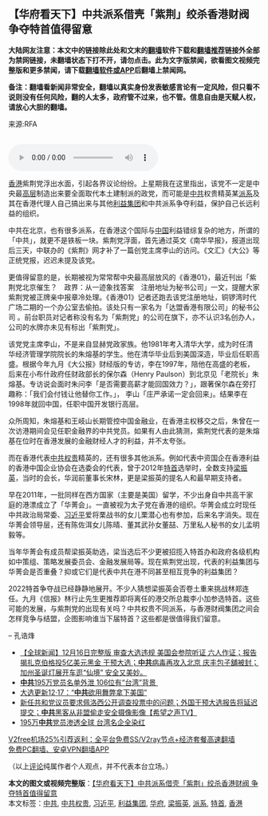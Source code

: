  <h2>【华府看天下】中共派系借壳「紫荆」绞杀香港财阀 争夺特首值得留意</h2> <p class="notice"><b>大陆网友注意：本文中的链接除此处和文末的<a href="https://github.com/bannedbook/fanqiang" >翻墙</a>软件下载和<a href="https://github.com/killgcd/justmysocks/blob/master/README.md">翻墙推荐</a>链接外全部为禁网链接，未翻墙状态下打不开，请勿点击。此为文字版禁闻，欲看图文视频完整版和更多禁闻，请下载<a href="https://github.com/bannedbook/fanqiang">翻墙软件或APP</a>后翻墙上禁闻网。</p><p>备注：翻墙看新闻非常安全，翻墙以真实身份发表敏感言论有一定风险，但只看不说则没有任何风险，翻的人太多，政府管不过来，也不管。信息自由是天赋人权，请放心大胆的翻墙。</b></p>  <div class="entry"> <p>来源:RFA</p> <p><br /> <audio controls="controls" preload="metadata" src="https://www.rfa.org/cantonese/commentaries/dcwatcher/dcwatcher-12162020093411.html/@@stream" type="audio/mpeg"><br /> </audio></p> <p><a href="https://www.bannedbook.org/bnews/tag/%e9%a6%99%e6%b8%af/" class="st_tag internal_tag" rel="tag" title="标签 香港 下的日志">香港</a>紫荆党浮出水面，引起各界议论纷纷。上星期我在这里指出，该党不一定是中央最<span class='wp_keywordlink_affiliate'><a href="https://www.bannedbook.org/bnews/ccpdope/" title="中共高层内幕" target="_blank">高层</a></span>制造出来要全面取代本土建制派的政党，而可能是<a href="https://www.bannedbook.org/bnews/tag/%e4%b8%ad%e5%85%b1/" class="st_tag internal_tag" rel="tag" title="标签 中共 下的日志">中共</a>权贵精英某<a href="https://www.bannedbook.org/bnews/tag/%E6%B4%BE%E7%B3%BB/" class="st_tag internal_tag" rel="tag" title="标签 派系 下的日志">派系</a>及其在香港代理人自己搞出来与其他<a href="https://www.bannedbook.org/bnews/tag/%e5%88%a9%e7%9b%8a%e9%9b%86%e5%9b%a2/" class="st_tag internal_tag" rel="tag" title="标签 利益集团 下的日志">利益集团</a>和中共派系争夺利益，保护自己长远利益的组织。</p>  <p>中共在北京，也有很多派系，在香港这个国际与<span class='wp_keywordlink_affiliate'><a href="https://www.bannedbook.org/" title="中国" target="_blank">中国</a></span>利益错综复杂的地方，所谓的「中共」，就更不是铁板一块。紫荆党浮面，首先通过英文《南华早报》，报道出现后三天，中联办的《紫荆》网才补了一篇创党主席李山的访问。《文汇》《大公》等正统党报，迟迟未提及该党。</p> <p>更值得留意的是，长期被视为常常帮中央最高层放风的《香港01》，最近刊出「紫荆党北京催生？　政界：从一迹象找答案　注册地址为秘书公司」一文，提醒大家紫荆党被正牌亲中报章冷处理。《香港01》记者还跑去该党注册地址，铜锣湾时代广场二期的一个办公室去偷拍。该处只有一家名为「达盟香港有限公司」的秘书公司 。前台职员对记者称没有名为「紫荆党」的公司在旗下，亦不认识3名创办人，公司的水牌亦未见有标出「紫荆党」。</p> <p>该党党主席李山，不是来自显赫党政家族。他1981年考入清华大学，成为时任清华经济管理学院院长的朱熔基的学生。他在清华毕业后到美国深造，毕业后任职高盛。根据今年九月《大公报》财经版的专访，李在1997年，陪他在高盛的老板，后来在小布什政府任财政部长的保尔森（Henry Paulson）到北京见「老院长」朱熔基。专访说会面时朱问李「是否需要高薪才能回国效力？」，跟著保尔森在旁打趣称：「我们会付钱让他替你工作。」， 李山「庄严承诺一定会回来」。结果李在1998年就回中国，任职中国开发银行高层。</p>  <p>众所周知，朱熔基和王岐山长期管控中国金融业，在香港主权移交之后，朱曾在一次访港期间会见任职金融界的中共党员。如果有人由此猜测，紫荆党代表的是朱熔基在位时在香港发展的金融财经人才的利益，并不太夸张。</p> <p>而在香港代表<a href="https://www.bannedbook.org/bnews/tag/%E4%B8%AD%E5%85%B1%E6%9D%83%E8%B4%B5/" class="st_tag internal_tag" rel="tag" title="标签 中共权贵 下的日志">中共权贵</a>精英的，还有很多其他派系。例如代表中资国企在香港利益的香港中国企业协会在选委会的代表，曾于2012年<a href="https://www.bannedbook.org/bnews/tag/%e7%89%b9%e9%a6%96/" class="st_tag internal_tag" rel="tag" title="标签 特首 下的日志">特首</a>选举时，全数支持<a href="https://www.bannedbook.org/bnews/tag/%e6%a2%81%e6%8c%af%e8%8b%b1/" class="st_tag internal_tag" rel="tag" title="标签 梁振英 下的日志">梁振英</a>，当时的会长，华润前董事长宋林，更是梁振英的提名人和最早期支持者。</p> <p>早在2011年，一批同样在西方国家（主要是美国）留学，不少出身自中共高干家庭的港漂成立了「华菁会」。一直被视为太子党在香港的组织。华菁会成立时现任中共政治局常委、<a href="https://www.bannedbook.org/bnews/tag/%e4%b9%a0%e8%bf%91%e5%b9%b3/" class="st_tag internal_tag" rel="tag" title="标签 习近平 下的日志">习近平</a>爱将栗战书的女儿栗潜心也有参加，后来名字消失。现在华菁会领导层，还有陈佐洱女儿陈晴、董其武孙女董喆、万里私人秘书的女儿孟明毅等。</p>  <p>当年华菁会有成员帮梁振英助选，梁当选后不少更被招揽入特首办和政府各级机构如中策组、策略发展委员会、金融发展局等。现在紫荆党出现，代表的利益集团与华菁会是否重叠？抑或它们是代表中共在港不同甚至相互竞争的利益集团？</p> <p>2022特首争夺战已经静静地展开。不少人猜想梁振英会否卷土重来挑战林郑连任。九月《信报》林行止先生更推荐即将离任的港交所总裁李小加参选特首。这些可能的发展，与紫荆党的出现有关吗？中共权贵不同派系，与香港财阀集团之间会怎样竞争与结盟，企图影响谁当下届特首？这些都是很值得我们留意。</p> <p>&#8211; 孔诰烽</p>  <ul class='op-related-articles' title='相关阅读'> <li><a href='https://www.bannedbook.org/bnews/bannedvideo/20201217/1449877.html' target='_blank'>【全球新闻】12月16日完整版 审查大选违规 美国会参院听证 六人作证；报告揭扎克伯格投5亿美元黑金 干预大选；<b>中共</b>病毒再攻入北京 庆丰包子舖被封；加州圣诞灯展开车逛“仙境” 安全又美妙。</a></li> <li><a href='https://www.bannedbook.org/bnews/comments/20201217/1449847.html' target='_blank'><b>中共</b>195万党员名单外泄 106位有“台湾”背景 </a></li> <li><a href='https://www.bannedbook.org/bnews/cbnews/20201217/1449843.html' target='_blank'>大选更新12·17：“<b>中共</b>欲用舞弊拿下美国”</a></li> <li><a href='https://www.bannedbook.org/bnews/cbnews/20201217/1449837.html' target='_blank'>新任共和党议员要求佩洛西公开调查投票中的问题；外国干预大选报告将延迟提交；<b>中共</b>黑客从非盟偷走安全摄像影像【希望之声TV】</a></li> <li><a href='https://www.bannedbook.org/bnews/taiwannews/20201217/1449827.html' target='_blank'>195万<b>中共</b>党员渗透全球 台湾名企全染红</a></li> </ul> <p class="texttj"> <a href="https://github.com/bannedbook/fanqiang/wiki/V2ray%E6%9C%BA%E5%9C%BA" target="_blank">V2free机场25%引荐返利：全平台免费SS/V2ray节点+经济套餐高速翻墙</a><br/> <a href="https://github.com/bannedbook/fanqiang/wiki/%E7%A6%81%E9%97%BB%E7%BD%91%E5%AE%89%E5%8D%93%E7%BF%BB%E5%A2%99%E6%96%B0%E9%97%BBAPP" target="_blank">免费PC翻墙、安卓VPN翻墙APP</a></p><p>（以上<span class='wp_keywordlink_affiliate'><a href="https://www.bannedbook.org/bnews/comments/" title="新闻评论" target="_blank">评论</a></span>纯属作者个人观点，并不代表本台立场。）</p><a name='sharetosocial'></a>       <div><b>本文的图文或视频完整版</b>：<a href='https://www.bannedbook.org/bnews/comments/20201217/1449899.html'>【华府看天下】中共派系借壳「紫荆」绞杀香港财阀 争夺特首值得留意</a></div>  </div><!--END ENTRY--> <div class="postfooter"> <div>本文标签：<a href="https://www.bannedbook.org/bnews/tag/%e4%b8%ad%e5%85%b1/" rel="tag">中共</a>, <a href="https://www.bannedbook.org/bnews/tag/%E4%B8%AD%E5%85%B1%E6%9D%83%E8%B4%B5/" rel="tag">中共权贵</a>, <a href="https://www.bannedbook.org/bnews/tag/%e4%b9%a0%e8%bf%91%e5%b9%b3/" rel="tag">习近平</a>, <a href="https://www.bannedbook.org/bnews/tag/%e5%88%a9%e7%9b%8a%e9%9b%86%e5%9b%a2/" rel="tag">利益集团</a>, <a href="https://www.bannedbook.org/bnews/tag/%e5%8d%8e%e5%ba%9c/" rel="tag">华府</a>, <a href="https://www.bannedbook.org/bnews/tag/%e6%a2%81%e6%8c%af%e8%8b%b1/" rel="tag">梁振英</a>, <a href="https://www.bannedbook.org/bnews/tag/%E6%B4%BE%E7%B3%BB/" rel="tag">派系</a>, <a href="https://www.bannedbook.org/bnews/tag/%e7%89%b9%e9%a6%96/" rel="tag">特首</a>, <a href="https://www.bannedbook.org/bnews/tag/%e9%a6%99%e6%b8%af/" rel="tag">香港</a></div>  </div><!--END POSTFOOTER--> 